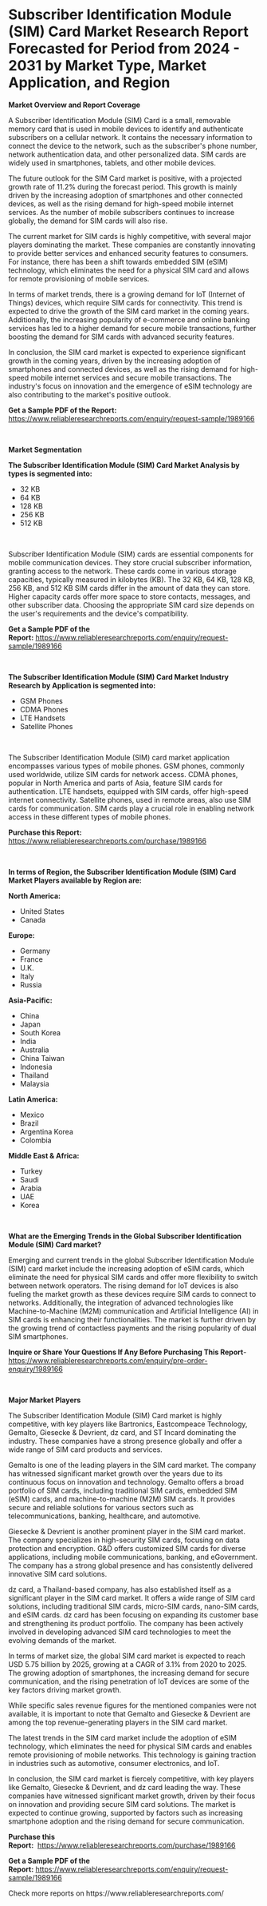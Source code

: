 <p><h1>Subscriber Identification Module (SIM) Card Market Research Report Forecasted for Period from 2024 -  2031 by Market Type, Market Application, and Region</h1></p><p><strong>Market Overview and Report Coverage</strong></p>
<p><p>A Subscriber Identification Module (SIM) Card is a small, removable memory card that is used in mobile devices to identify and authenticate subscribers on a cellular network. It contains the necessary information to connect the device to the network, such as the subscriber's phone number, network authentication data, and other personalized data. SIM cards are widely used in smartphones, tablets, and other mobile devices.</p><p>The future outlook for the SIM Card market is positive, with a projected growth rate of 11.2% during the forecast period. This growth is mainly driven by the increasing adoption of smartphones and other connected devices, as well as the rising demand for high-speed mobile internet services. As the number of mobile subscribers continues to increase globally, the demand for SIM cards will also rise.</p><p>The current market for SIM cards is highly competitive, with several major players dominating the market. These companies are constantly innovating to provide better services and enhanced security features to consumers. For instance, there has been a shift towards embedded SIM (eSIM) technology, which eliminates the need for a physical SIM card and allows for remote provisioning of mobile services.</p><p>In terms of market trends, there is a growing demand for IoT (Internet of Things) devices, which require SIM cards for connectivity. This trend is expected to drive the growth of the SIM card market in the coming years. Additionally, the increasing popularity of e-commerce and online banking services has led to a higher demand for secure mobile transactions, further boosting the demand for SIM cards with advanced security features.</p><p>In conclusion, the SIM card market is expected to experience significant growth in the coming years, driven by the increasing adoption of smartphones and connected devices, as well as the rising demand for high-speed mobile internet services and secure mobile transactions. The industry's focus on innovation and the emergence of eSIM technology are also contributing to the market's positive outlook.</p></p>
<p><strong>Get a Sample PDF of the Report:</strong> <a href="https://www.reliableresearchreports.com/enquiry/request-sample/1989166">https://www.reliableresearchreports.com/enquiry/request-sample/1989166</a></p>
<p>&nbsp;</p>
<p><strong>Market Segmentation</strong></p>
<p><strong>The Subscriber Identification Module (SIM) Card Market Analysis by types is segmented into:</strong></p>
<p><ul><li>32 KB</li><li>64 KB</li><li>128 KB</li><li>256 KB</li><li>512 KB</li></ul></p>
<p>&nbsp;</p>
<p><p>Subscriber Identification Module (SIM) cards are essential components for mobile communication devices. They store crucial subscriber information, granting access to the network. These cards come in various storage capacities, typically measured in kilobytes (KB). The 32 KB, 64 KB, 128 KB, 256 KB, and 512 KB SIM cards differ in the amount of data they can store. Higher capacity cards offer more space to store contacts, messages, and other subscriber data. Choosing the appropriate SIM card size depends on the user's requirements and the device's compatibility.</p></p>
<p><strong>Get a Sample PDF of the Report:</strong>&nbsp;<a href="https://www.reliableresearchreports.com/enquiry/request-sample/1989166">https://www.reliableresearchreports.com/enquiry/request-sample/1989166</a></p>
<p>&nbsp;</p>
<p><strong>The Subscriber Identification Module (SIM) Card Market Industry Research by Application is segmented into:</strong></p>
<p><ul><li>GSM Phones</li><li>CDMA Phones</li><li>LTE Handsets</li><li>Satellite Phones</li></ul></p>
<p>&nbsp;</p>
<p><p>The Subscriber Identification Module (SIM) card market application encompasses various types of mobile phones. GSM phones, commonly used worldwide, utilize SIM cards for network access. CDMA phones, popular in North America and parts of Asia, feature SIM cards for authentication. LTE handsets, equipped with SIM cards, offer high-speed internet connectivity. Satellite phones, used in remote areas, also use SIM cards for communication. SIM cards play a crucial role in enabling network access in these different types of mobile phones.</p></p>
<p><strong>Purchase this Report:</strong>&nbsp; <a href="https://www.reliableresearchreports.com/purchase/1989166">https://www.reliableresearchreports.com/purchase/1989166</a></p>
<p>&nbsp;</p>
<p><strong>In terms of Region, the Subscriber Identification Module (SIM) Card Market Players available by Region are:</strong></p>
<p>
    <p> <strong> North America: </strong>
        <ul>
            <li>United States</li>
            <li>Canada</li>
        </ul>
        </p> 
    <p> <strong> Europe: </strong>
        <ul>
            <li>Germany</li>
            <li>France</li>
            <li>U.K.</li>
            <li>Italy</li>
            <li>Russia</li>
        </ul>
        </p> 
    <p> <strong> Asia-Pacific: </strong>
        <ul>
            <li>China</li>
            <li>Japan</li>
            <li>South Korea</li>
            <li>India</li>
            <li>Australia</li>
            <li>China Taiwan</li>
            <li>Indonesia</li>
            <li>Thailand</li>
            <li>Malaysia</li>
        </ul>
        </p> 
    <p> <strong> Latin America: </strong>
        <ul>
            <li>Mexico</li>
            <li>Brazil</li>
            <li>Argentina Korea</li>
            <li>Colombia</li>
        </ul>
        </p> 
    <p> <strong> Middle East & Africa: </strong>
        <ul>
            <li>Turkey</li>
            <li>Saudi</li>
            <li>Arabia</li>
            <li>UAE</li>
            <li>Korea</li>
        </ul>
    </p>
    </p>
<p>&nbsp;</p>
<p><strong>What are the Emerging Trends in the Global Subscriber Identification Module (SIM) Card market?</strong></p>
<p><p>Emerging and current trends in the global Subscriber Identification Module (SIM) card market include the increasing adoption of eSIM cards, which eliminate the need for physical SIM cards and offer more flexibility to switch between network operators. The rising demand for IoT devices is also fueling the market growth as these devices require SIM cards to connect to networks. Additionally, the integration of advanced technologies like Machine-to-Machine (M2M) communication and Artificial Intelligence (AI) in SIM cards is enhancing their functionalities. The market is further driven by the growing trend of contactless payments and the rising popularity of dual SIM smartphones.</p></p>
<p><strong>Inquire or Share Your Questions If Any Before Purchasing This Report</strong>- <a href="https://www.reliableresearchreports.com/enquiry/pre-order-enquiry/1989166">https://www.reliableresearchreports.com/enquiry/pre-order-enquiry/1989166</a></p>
<p>&nbsp;</p>
<p><strong>Major Market Players</strong></p>
<p><p>The Subscriber Identification Module (SIM) Card market is highly competitive, with key players like Bartronics, Eastcompeace Technology, Gemalto, Giesecke & Devrient, dz card, and ST Incard dominating the industry. These companies have a strong presence globally and offer a wide range of SIM card products and services.</p><p>Gemalto is one of the leading players in the SIM card market. The company has witnessed significant market growth over the years due to its continuous focus on innovation and technology. Gemalto offers a broad portfolio of SIM cards, including traditional SIM cards, embedded SIM (eSIM) cards, and machine-to-machine (M2M) SIM cards. It provides secure and reliable solutions for various sectors such as telecommunications, banking, healthcare, and automotive.</p><p>Giesecke & Devrient is another prominent player in the SIM card market. The company specializes in high-security SIM cards, focusing on data protection and encryption. G&D offers customized SIM cards for diverse applications, including mobile communications, banking, and eGovernment. The company has a strong global presence and has consistently delivered innovative SIM card solutions.</p><p>dz card, a Thailand-based company, has also established itself as a significant player in the SIM card market. It offers a wide range of SIM card solutions, including traditional SIM cards, micro-SIM cards, nano-SIM cards, and eSIM cards. dz card has been focusing on expanding its customer base and strengthening its product portfolio. The company has been actively involved in developing advanced SIM card technologies to meet the evolving demands of the market.</p><p>In terms of market size, the global SIM card market is expected to reach USD 5.75 billion by 2025, growing at a CAGR of 3.1% from 2020 to 2025. The growing adoption of smartphones, the increasing demand for secure communication, and the rising penetration of IoT devices are some of the key factors driving market growth.</p><p>While specific sales revenue figures for the mentioned companies were not available, it is important to note that Gemalto and Giesecke & Devrient are among the top revenue-generating players in the SIM card market.</p><p>The latest trends in the SIM card market include the adoption of eSIM technology, which eliminates the need for physical SIM cards and enables remote provisioning of mobile networks. This technology is gaining traction in industries such as automotive, consumer electronics, and IoT.</p><p>In conclusion, the SIM card market is fiercely competitive, with key players like Gemalto, Giesecke & Devrient, and dz card leading the way. These companies have witnessed significant market growth, driven by their focus on innovation and providing secure SIM card solutions. The market is expected to continue growing, supported by factors such as increasing smartphone adoption and the rising demand for secure communication.</p></p>
<p><strong>Purchase this Report:</strong>&nbsp;&nbsp;<a href="https://www.reliableresearchreports.com/purchase/1989166">https://www.reliableresearchreports.com/purchase/1989166</a></p>
<p></p>
<p><strong>Get a Sample PDF of the Report:</strong>&nbsp;<a href="https://www.reliableresearchreports.com/enquiry/request-sample/1989166">https://www.reliableresearchreports.com/enquiry/request-sample/1989166</a></p>
<p>Check more reports on https://www.reliableresearchreports.com/</p>